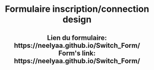 <h1 align="center">Formulaire inscription/connection design</h1>
<h2 align="center">Lien du formulaire: https://neelyaa.github.io/Switch_Form/ </br> Form's link: https://neelyaa.github.io/Switch_Form/</h2>
